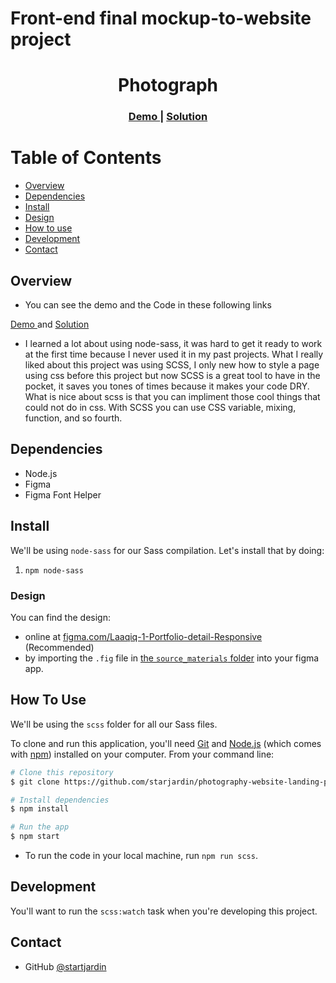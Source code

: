 # Front-end final mockup-to-website project

<h1 align="center">Photograph</h1>

<div align="center">
  <h3>
    <a href="https://tantely-photograph-landing-page.vercel.app/">
      Demo
    </a>
    <span> | </span>
    <a href="https://github.com/starjardin/front-end-finals">
      Solution
    </a>
  </h3>
</div>

# Table of Contents

-   [Overview](#overview)
-   [Dependencies](#dependencies)
-   [Install](#install)
-   [Design](#design)
-   [How to use](#how-to-use)
-   [Development](#development)
-   [Contact](#contact)

## Overview

-  You can see the demo and the Code in these following links 
  <a href="https://tantely-photograph-landing-page.vercel.app/">
    Demo
  </a> and
  <a href="https://github.com/starjardin/front-end-finals">
    Solution
  </a>

-  I learned a lot about using node-sass, it was hard to get it ready to work at the first time because I never used it in my past projects. What I really liked about this project was using SCSS, I only new how to style a page using css before this project but now SCSS is a great tool to have in the pocket, it saves you tones of times because it makes your code DRY. What is nice about scss is that you can impliment those cool things that could not do in css. With SCSS you can use CSS variable, mixing, function, and so fourth.

## Dependencies

- Node.js
- Figma
- Figma Font Helper

## Install

We'll be using `node-sass` for our Sass compilation. Let's install that by doing:

1. `npm node-sass`

### Design

You can find the design:

- online at [figma.com/Laaqiq-1-Portfolio-detail-Responsive](https://www.figma.com/file/VgF87mULloYb7HZ1EMCRzU/Laaqiq-1-Portfolio-detail-Responsive?node-id=0%3A1) (Recommended)
- by importing the `.fig` file in [the `source_materials` folder](./source_materials/) into your figma app.


## How To Use
We'll be using the `scss` folder for all our Sass files.
<!-- Example: -->

To clone and run this application, you'll need [Git](https://git-scm.com) and [Node.js](https://nodejs.org/en/download/) (which comes with [npm](http://npmjs.com)) installed on your computer. From your command line:

```bash
# Clone this repository
$ git clone https://github.com/starjardin/photography-website-landing-page.git

# Install dependencies
$ npm install

# Run the app
$ npm start
```

- To run the code in your local machine, run `npm run scss`.

## Development

You'll want to run the `scss:watch` task when you're developing this project.

## Contact

-   GitHub [@startjardin](https://github.com/starjardin)

